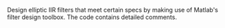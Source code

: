 Design elliptic IIR filters that meet certain specs by making use of Matlab's filter design toolbox. The code contains detailed comments.
